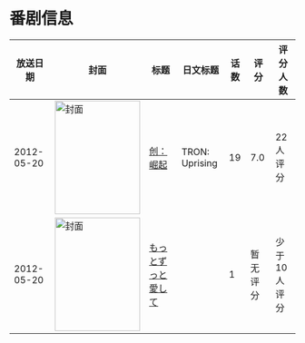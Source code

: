 # 番剧信息

|放送日期|封面|标题|日文标题|话数|评分|评分人数|
|---|---|---|---|---|---|---|
|2012-05-20|<img src="https://lain.bgm.tv/pic/cover/c/b7/a6/40547_4nvnl.jpg" alt="封面" style="width:150px;height:200px;object-fit:cover;">|[创：崛起](https://bangumi.tv/subject/40547)|TRON: Uprising|19|7.0|22人评分|
|2012-05-20|<img src="https://bangumi.tv/img/no_icon_subject.png" alt="封面" style="width:150px;height:200px;object-fit:cover;">|[もっとずっと愛して](https://bangumi.tv/subject/279825)||1|暂无评分|少于10人评分|
